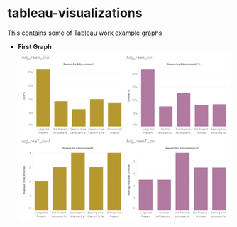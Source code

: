 # tableau-visualizations
This contains some of Tableau work example graphs
- **First Graph**
![Judges Cases Data](/graphs/Adj_Rean_CviCriD.png "Cases Data")
